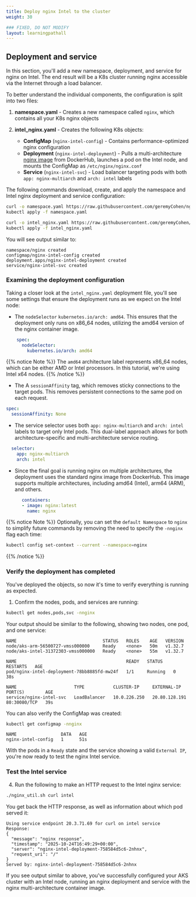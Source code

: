 ```yaml
---
title: Deploy nginx Intel to the cluster
weight: 30

### FIXED, DO NOT MODIFY
layout: learningpathall
---
```


## Deployment and service

In this section, you'll add a new namespace, deployment, and service for nginx on Intel. The end result will be a K8s cluster running nginx accessible via the Internet through a load balancer. 

To better understand the individual components, the configuration is split into two files:

1. **namespace.yaml** - Creates a new namespace called `nginx`, which contains all your K8s nginx objects

2. **intel_nginx.yaml** - Creates the following K8s objects:
   - **ConfigMap** (`nginx-intel-config`) - Contains performance-optimized nginx configuration
   - **Deployment** (`nginx-intel-deployment`) - Pulls a multi-architecture [nginx image](https://hub.docker.com/_/nginx) from DockerHub, launches a pod on the Intel node, and mounts the ConfigMap as `/etc/nginx/nginx.conf`
   - **Service** (`nginx-intel-svc`) - Load balancer targeting pods with both `app: nginx-multiarch` and `arch: intel` labels


The following commands download, create, and apply the namespace and Intel nginx deployment and service configuration:

```bash
curl -o namespace.yaml https://raw.githubusercontent.com/geremyCohen/nginxOnAKS/refs/heads/main/namespace.yaml
kubectl apply -f namespace.yaml

curl -o intel_nginx.yaml https://raw.githubusercontent.com/geremyCohen/nginxOnAKS/refs/heads/main/intel_nginx.yaml
kubectl apply -f intel_nginx.yaml

```

You will see output similar to:

```output
namespace/nginx created
configmap/nginx-intel-config created
deployment.apps/nginx-intel-deployment created
service/nginx-intel-svc created
```

### Examining the deployment configuration
Taking a closer look at the `intel_nginx.yaml` deployment file, you'll see some settings that ensure the deployment runs as we expect on the Intel node:

* The `nodeSelector` `kubernetes.io/arch: amd64`. This ensures that the deployment only runs on x86_64 nodes, utilizing the amd64 version of the nginx container image.

```yaml
    spec:
      nodeSelector:
        kubernetes.io/arch: amd64
```

{{% notice Note %}}
The `amd64` architecture label represents x86_64 nodes, which can be either AMD or Intel processors. In this tutorial, we're using Intel x64 nodes.
{{% /notice %}}

* The A `sessionAffinity` tag, which removes sticky connections to the target pods. This removes persistent connections to the same pod on each request.

```yaml
spec:
  sessionAffinity: None
```

* The service selector uses both `app: nginx-multiarch` and `arch: intel` labels to target only Intel pods. This dual-label approach allows for both architecture-specific and multi-architecture service routing.

```yaml
  selector:
    app: nginx-multiarch
    arch: intel
```

* Since the final goal is running nginx on multiple architectures, the deployment uses the standard nginx image from DockerHub. This image supports multiple architectures, including amd64 (Intel), arm64 (ARM), and others.

```yaml
      containers:
      - image: nginx:latest
        name: nginx
```
{{% notice Note %}}
Optionally, you can set the `default Namespace` to `nginx` to simplify future commands by removing the need to specify the `-nnginx` flag each time:
```bash
kubectl config set-context --current --namespace=nginx
```
{{% /notice %}}

### Verify the deployment has completed
You've deployed the objects, so now it's time to verify everything is running as expected.

1. Confirm the nodes, pods, and services are running:

```bash
kubectl get nodes,pods,svc -nnginx 
```

Your output should be similar to the following, showing two nodes, one pod, and one service:

```output
NAME                                 STATUS   ROLES    AGE   VERSION
node/aks-arm-56500727-vmss000000     Ready    <none>   50m   v1.32.7
node/aks-intel-31372303-vmss000000   Ready    <none>   55m   v1.32.7

NAME                                          READY   STATUS    RESTARTS   AGE
pod/nginx-intel-deployment-78bb8885fd-mw24f   1/1     Running   0          38s

NAME                      TYPE           CLUSTER-IP     EXTERNAL-IP     PORT(S)        AGE
service/nginx-intel-svc   LoadBalancer   10.0.226.250   20.80.128.191   80:30080/TCP   39s
```

You can also verify the ConfigMap was created:

```bash
kubectl get configmap -nnginx
```

```output
NAME                 DATA   AGE
nginx-intel-config   1      51s
```

With the pods in a `Ready` state and the service showing a valid `External IP`, you're now ready to test the nginx Intel service.

### Test the Intel service

4. Run the following to make an HTTP request to the Intel nginx service:

```bash
./nginx_util.sh curl intel
```

You get back the HTTP response, as well as information about which pod served it:

```output
Using service endpoint 20.3.71.69 for curl on intel service
Response:
{
  "message": "nginx response",
  "timestamp": "2025-10-24T16:49:29+00:00",
  "server": "nginx-intel-deployment-758584d5c6-2nhnx",
  "request_uri": "/"
}
Served by: nginx-intel-deployment-758584d5c6-2nhnx
```

If you see output similar to above, you've successfully configured your AKS cluster with an Intel node, running an nginx deployment and service with the nginx multi-architecture container image.


